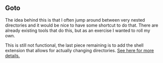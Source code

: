 ## Goto

The idea behind this is that I often jump around between very nested
directories and it would be nice to have some shortcut to do that. There are
already existing tools that do this, but as an exercise I wanted to roll my
own.

This is still not functional, the last piece remaining is to add the shell
extension that allows for actually changing directories. [See here for more
details.](goto.go#L41)
